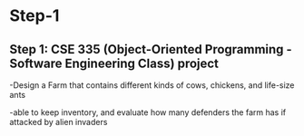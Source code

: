 # Step-1
Step 1: CSE 335 (Object-Oriented Programming - Software Engineering Class) project 
----------------------------------------------------------------------------------

-Design a Farm that contains different kinds of cows, chickens, and life-size ants

-able to keep inventory, and evaluate how many defenders the farm has if attacked
by alien invaders
